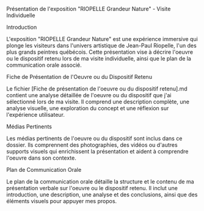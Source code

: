 Présentation de l'exposition "RIOPELLE Grandeur Nature" - Visite Individuelle

Introduction

L'exposition "RIOPELLE Grandeur Nature" est une expérience immersive qui plonge les visiteurs dans l'univers artistique de Jean-Paul Riopelle, l'un des plus grands peintres québécois. Cette présentation vise à décrire l'oeuvre ou le dispositif retenu lors de ma visite individuelle, ainsi que le plan de la communication orale associé.

Fiche de Présentation de l'Oeuvre ou du Dispositif Retenu

Le fichier [Fiche de présentation de l'oeuvre ou du dispositif retenu].md contient une analyse détaillée de l'oeuvre ou du dispositif que j'ai sélectionné lors de ma visite. Il comprend une description complète, une analyse visuelle, une exploration du concept et une réflexion sur l'expérience utilisateur.

Médias Pertinents

Les médias pertinents de l'oeuvre ou du dispositif sont inclus dans ce dossier. Ils comprennent des photographies, des vidéos ou d'autres supports visuels qui enrichissent la présentation et aident à comprendre l'oeuvre dans son contexte.

Plan de Communication Orale

Le plan de la communication orale détaille la structure et le contenu de ma présentation verbale sur l'oeuvre ou le dispositif retenu. Il inclut une introduction, une description, une analyse et des conclusions, ainsi que des éléments visuels pour appuyer mes propos.
